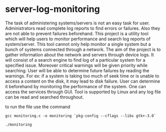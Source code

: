 # server-log-monitoring
The task of administering systems/servers is not an easy task for user. Administrators read complete log reports to find errors or failures. Also they are not able to prevent failures beforehand. This project is a utility tool which will help users to monitor performance and search log reports of system/server. This tool cannot only help monitor a single system but a bunch of systems connected through a network. The aim of the project is to gather information about the network and servers through device logs. It will consist of a search engine to find log of a particular system for a specified issue. Moreover critical warnings will be given priority while searching. User will be able to determine future failures by reading the warnings. For ex: if a system is taking too much of seek time or is unable to access a content on the disk, it may lead to disk failure. User can determine it beforehand by monitoring the performance of the system. One can access the services through GUI. Tool is supported by Linux and any log file can be read and searched throughout. 


to run the file use the command 

```
gcc monitoring.c -o monitoring `pkg-config --cflags --libs gtk+-3.0`

./monitoring

```
